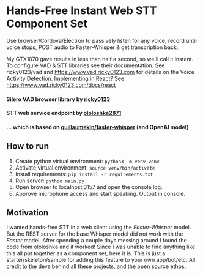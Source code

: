 # Hands-Free Instant Web STT Component Set
Use browser/Cordova/Electron to passively listen for any voice, record until voice stops, POST audio to Faster-Whisper & get transcription back. 

My GTX1070 gave results in less than half a second, so we'll call it instant.
To configure VAD & STT libraries see their documentation.
See ricky0123/vad and https://www.vad.ricky0123.com for details on the Voice Activity Detection.
Implementing in React? See https://www.vad.ricky0123.com/docs/react 



#### Silero VAD browser library by [ricky0123](https://github.com/ricky0123/vad)
#### STT web service endpoint by [ololoshka2871](https://github.com/ololoshka2871/Voice-2-txt-faster-whisper) 
#### ... which is based on [guillaumekln/faster-whisper](https://github.com/guillaumekln/faster-whisper) (and OpenAI model)


## How to run
1. Create python virtual environment: `python3 -m venv venv`
2. Activate virtual environment: `source venv/bin/activate`
3. Install requirements: `pip install -r requirements.txt`
4. Run server: `python main.py`
5. Open browser to localhost:3157 and open the console log.
6. Approve microphone access and start speaking. Output in console.


## Motivation
I wanted hands-free STT in a web client using the *Faster-Whisper* model. 
But the REST server for the base Whisper model did not work with the *Faster* model.
After spending a couple days messing around I found the code from ololoshka and it worked!
Since I was unable to find anything like this all put together as a component set, here it is.
This is just a starter/skeleton/sample for adding this feature to your own app/bot/etc.
All credit to the devs behind all these projects, and the open source ethos.
